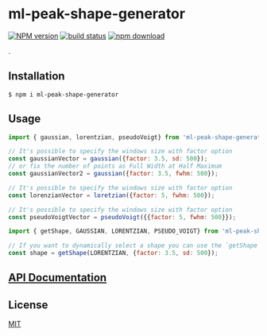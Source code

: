 # ml-peak-shape-generator

[![NPM version][npm-image]][npm-url]
[![build status][ci-image]][ci-url]
[![npm download][download-image]][download-url]

.

## Installation

`$ npm i ml-peak-shape-generator`

## Usage

```js
import { gaussian, lorentzian, pseudoVoigt} from 'ml-peak-shape-generator';

// It's possible to specify the windows size with factor option
const gaussianVector = gaussian({factor: 3.5, sd: 500});
// or fix the number of points as Full Width at Half Maximum
const gaussianVector2 = gaussian({factor: 3.5, fwhm: 500});

// It's possible to specify the windows size with factor option
const lorenzianVector = loretzian({factor: 5, fwhm: 500});

// It's possible to specify the windows size with factor option
const pseudoVoigtVector = pseudoVoigt({{factor: 5, fwhm: 500}});
```

```js
import { getShape, GAUSSIAN, LORENTZIAN, PSEUDO_VOIGT} from 'ml-peak-shape-generator';

// If you want to dynamically select a shape you can use the `getShape` method.
const shape = getShape(LORENTZIAN, {factor: 3.5, sd: 500});

```




## [API Documentation](https://cheminfo.github.io/ml-peak-shape-generator/)

## License

[MIT](./LICENSE)

[npm-image]: https://img.shields.io/npm/v/ml-peak-shape-generator.svg
[npm-url]: https://www.npmjs.com/package/ml-peak-shape-generator
[ci-image]: https://github.com/cheminfo/ml-peak-shape-generator/workflows/Node.js%20CI/badge.svg?branch=master
[ci-url]: https://github.com/cheminfo/ml-peak-shape-generator/actions?query=workflow%3A%22Node.js+CI%22
[download-image]: https://img.shields.io/npm/dm/ml-peak-shape-generator.svg
[download-url]: https://www.npmjs.com/package/ml-peak-shape-generator
